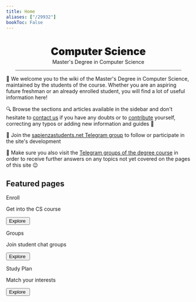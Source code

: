 ```yaml
---
title: Home
aliases: ["/29932"]
bookToc: False
---
```


<h1 align="center" id="title_grad_cs" class="title_grad" style="font-weight: 900">Computer Science</h1>
<p align="center" style="margin-top: -15px">Master's Degree in Computer Science</p>

<div style="width: 90%; height: 1px; background-color: #606060; margin-left: auto; margin-right: auto"></div>

👋 We welcome you to the wiki of the Master's Degree in Computer Science, maintained by the students of the course. Whether you are an aspiring future freshman or an already enrolled student, you will find a lot of useful information here!

🔍 Browse the sections and articles available in the sidebar and don't hesitate to [contact us](contributing/contacts/) if you have any doubts or to [contribute](contributing/how-to-contribute/) yourself, correcting any typos or adding new information and guides 💪

🙌 Join the [sapienzastudents.net Telegram group](https://t.me/+g9Jl3OXMIaM5ODFk) to follow or participate in the site's development

👥 Make sure you also visit the [Telegram groups of the degree course](channels/groups) in order to receive further answers on any topics not yet covered on the pages of this site 😉

## Featured pages
<div class="home_evid">
    <div class="home_page" id="home_enroll">
        <p class="home_box_text_title" id="home_enroll_text">Enroll</p>
        <p class="home_box_text">Get into the CS course</p>
        <button class="explore_more" onclick="window.location.href = 'info/freshmen/how-to-enroll/'">Explore&nbsp<i class="fa-solid fa-arrow-right"></i></button>
    </div>
    <div class="home_page" id="home_ssn_groups">
        <p class="home_box_text_title" id="home_wiki_text">Groups</p>
        <p class="home_box_text">Join student chat groups</p>
        <button class="explore_more" onclick="window.location.href = 'channels/groups/'">Explore&nbsp<i class="fa-solid fa-arrow-right"></i></button>
    </div>
    <div class="home_page" id="home_study_plan">
        <p class="home_box_text_title" id="home_wiki_text">Study Plan</p>
        <p class="home_box_text">Match your interests</p>
        <button class="explore_more" onclick="window.location.href = 'info/study-plan/introduction-to-study-plan'">Explore&nbsp<i class="fa-solid fa-arrow-right"></i></button>
    </div>
</div>

